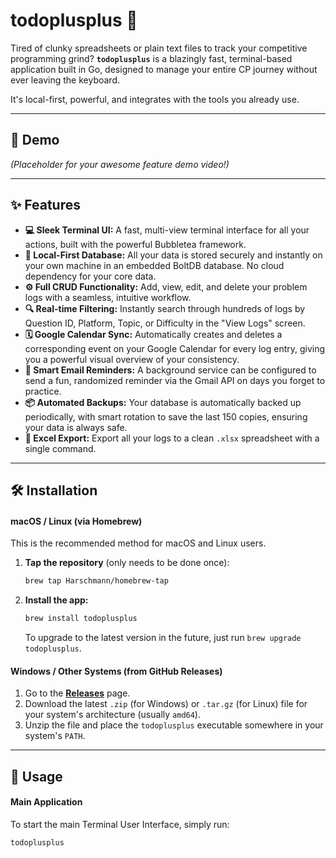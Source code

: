 # todoplusplus 🚀

Tired of clunky spreadsheets or plain text files to track your competitive programming grind? **`todoplusplus`** is a blazingly fast, terminal-based application built in Go, designed to manage your entire CP journey without ever leaving the keyboard.

It's local-first, powerful, and integrates with the tools you already use.

---

## 🎥 Demo

*(Placeholder for your awesome feature demo video!)*

---

## ✨ Features

* **💻 Sleek Terminal UI:** A fast, multi-view terminal interface for all your actions, built with the powerful Bubbletea framework.
* **💾 Local-First Database:** All your data is stored securely and instantly on your own machine in an embedded BoltDB database. No cloud dependency for your core data.
* **⚙️ Full CRUD Functionality:** Add, view, edit, and delete your problem logs with a seamless, intuitive workflow.
* **🔍 Real-time Filtering:** Instantly search through hundreds of logs by Question ID, Platform, Topic, or Difficulty in the "View Logs" screen.
* **🗓️ Google Calendar Sync:** Automatically creates and deletes a corresponding event on your Google Calendar for every log entry, giving you a powerful visual overview of your consistency.
* **📧 Smart Email Reminders:** A background service can be configured to send a fun, randomized reminder via the Gmail API on days you forget to practice.
* **📦 Automated Backups:** Your database is automatically backed up periodically, with smart rotation to save the last 150 copies, ensuring your data is always safe.
* **📄 Excel Export:** Export all your logs to a clean `.xlsx` spreadsheet with a single command.

---

## 🛠️ Installation

#### macOS / Linux (via Homebrew)

This is the recommended method for macOS and Linux users.

1.  **Tap the repository** (only needs to be done once):
    ```sh
    brew tap Harschmann/homebrew-tap
    ```
2.  **Install the app:**
    ```sh
    brew install todoplusplus
    ```
    To upgrade to the latest version in the future, just run `brew upgrade todoplusplus`.

#### Windows / Other Systems (from GitHub Releases)

1.  Go to the [**Releases**](https://github.com/Harschmann/todoplusplus/releases) page.
2.  Download the latest `.zip` (for Windows) or `.tar.gz` (for Linux) file for your system's architecture (usually `amd64`).
3.  Unzip the file and place the `todoplusplus` executable somewhere in your system's `PATH`.

---

## 🚀 Usage

#### Main Application
To start the main Terminal User Interface, simply run:
```sh
todoplusplus
